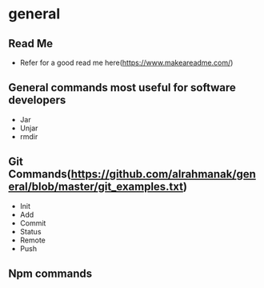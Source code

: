 # general

## Read Me
- Refer for a good read me here(https://www.makeareadme.com/)

## General commands most useful for software developers
- Jar
- Unjar
- rmdir

## Git Commands(https://github.com/alrahmanak/general/blob/master/git_examples.txt) 
- Init
- Add
- Commit
- Status
- Remote
- Push

## Npm commands
